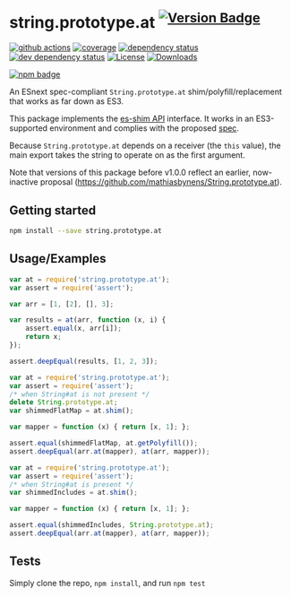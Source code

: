 # string.prototype.at <sup>[![Version Badge][npm-version-svg]][package-url]</sup>

[![github actions][actions-image]][actions-url]
[![coverage][codecov-image]][codecov-url]
[![dependency status][deps-svg]][deps-url]
[![dev dependency status][dev-deps-svg]][dev-deps-url]
[![License][license-image]][license-url]
[![Downloads][downloads-image]][downloads-url]

[![npm badge][npm-badge-png]][package-url]

An ESnext spec-compliant `String.prototype.at` shim/polyfill/replacement that works as far down as ES3.

This package implements the [es-shim API](https://github.com/es-shims/api) interface. It works in an ES3-supported environment and complies with the proposed [spec](https://tc39.es/proposal-item-method/).

Because `String.prototype.at` depends on a receiver (the `this` value), the main export takes the string to operate on as the first argument.

Note that versions of this package before v1.0.0 reflect an earlier, now-inactive proposal (https://github.com/mathiasbynens/String.prototype.at).

## Getting started

```sh
npm install --save string.prototype.at
```

## Usage/Examples

```js
var at = require('string.prototype.at');
var assert = require('assert');

var arr = [1, [2], [], 3];

var results = at(arr, function (x, i) {
	assert.equal(x, arr[i]);
	return x;
});

assert.deepEqual(results, [1, 2, 3]);
```

```js
var at = require('string.prototype.at');
var assert = require('assert');
/* when String#at is not present */
delete String.prototype.at;
var shimmedFlatMap = at.shim();

var mapper = function (x) { return [x, 1]; };

assert.equal(shimmedFlatMap, at.getPolyfill());
assert.deepEqual(arr.at(mapper), at(arr, mapper));
```

```js
var at = require('string.prototype.at');
var assert = require('assert');
/* when String#at is present */
var shimmedIncludes = at.shim();

var mapper = function (x) { return [x, 1]; };

assert.equal(shimmedIncludes, String.prototype.at);
assert.deepEqual(arr.at(mapper), at(arr, mapper));
```

## Tests
Simply clone the repo, `npm install`, and run `npm test`

[package-url]: https://npmjs.org/package/string.prototype.at
[npm-version-svg]: https://versionbadg.es/es-shims/String.prototype.at.svg
[deps-svg]: https://david-dm.org/es-shims/String.prototype.at.svg
[deps-url]: https://david-dm.org/es-shims/String.prototype.at
[dev-deps-svg]: https://david-dm.org/es-shims/String.prototype.at/dev-status.svg
[dev-deps-url]: https://david-dm.org/es-shims/String.prototype.at#info=devDependencies
[npm-badge-png]: https://nodei.co/npm/string.prototype.at.png?downloads=true&stars=true
[license-image]: https://img.shields.io/npm/l/string.prototype.at.svg
[license-url]: LICENSE
[downloads-image]: https://img.shields.io/npm/dm/string.prototype.at.svg
[downloads-url]: https://npm-stat.com/charts.html?package=string.prototype.at
[codecov-image]: https://codecov.io/gh/es-shims/String.prototype.at/branch/main/graphs/badge.svg
[codecov-url]: https://app.codecov.io/gh/es-shims/String.prototype.at/
[actions-image]: https://img.shields.io/endpoint?url=https://github-actions-badge-u3jn4tfpocch.runkit.sh/es-shims/String.prototype.at
[actions-url]: https://github.com/es-shims/String.prototype.at/actions

